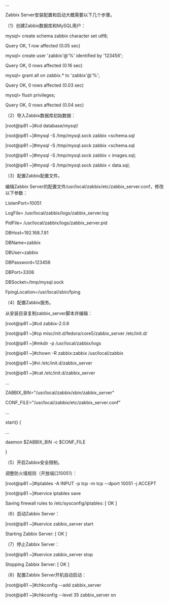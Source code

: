 …



Zabbix Server安装配置和启动大概需要以下几个步骤。

（1）创建Zabbix数据库和MySQL用户：

mysql> create schema zabbix character set utf8;

Query OK, 1 row affected (0.05 sec)

mysql> create user 'zabbix'@'%' identified by '123456';

Query OK, 0 rows affected (0.16 sec)

mysql> grant all on zabbix.* to 'zabbix'@'%';

Query OK, 0 rows affected (0.03 sec)

mysql> flush privileges;

Query OK, 0 rows affected (0.04 sec)

（2）导入Zabbix数据库初始数据：

[root@ip81 ~]#cd database/mysql/

[root@ip81 ~]#mysql -S /tmp/mysql.sock zabbix <schema.sql

[root@ip81 ~]#mysql -S /tmp/mysql.sock zabbix <schema.sql

[root@ip81 ~]#mysql -S /tmp/mysql.sock zabbix < images.sql;

[root@ip81 ~]#mysql -S /tmp/mysql.sock zabbix < data.sql;

（3）配置Zabbix配置文件。

编辑Zabbix Server的配置文件/usr/local/zabbix/etc/zabbix_server.conf，修改以下参数：

ListenPort=10051

LogFile= /usr/local/zabbix/logs/zabbix_server.log

PidFile= /usr/local/zabbix/logs/zabbix_server.pid

DBHost=192.168.7.81

DBName=zabbix

DBUser=zabbix

DBPassword=123456

DBPort=3306

DBSocket=/tmp/mysql.sock

FpingLocation=/usr/local/sbin/fping

（4）配置Zabbix服务。

从安装目录复制zabbix_server脚本并编辑：

[root@ip81 ~]#cd zabbix-2.0.6

[root@ip81 ~]#cp misc/init.d/fedora/core5/zabbix_server /etc/init.d/

[root@ip81 ~]#mkdir -p /usr/local/zabbix/logs

[root@ip81 ~]#chown -R zabbix:zabbix /usr/local/zabbix

[root@ip81 ~]#vi /etc/init.d/zabbix_server

[root@ip81 ~]#cat /etc/init.d/zabbix_server

…

ZABBIX_BIN="/usr/local/zabbix/sbin/zabbix_server"

CONF_FILE="/usr/local/zabbix/etc/zabbix_server.conf"

…

start() {

…

daemon $ZABBIX_BIN -c $CONF_FILE

}

（5）开启Zabbix安全限制。

调整防火墙规则（开放端口10051）：

[root@ip81 ~]#iptables -A INPUT -p tcp -m tcp --dport 10051 -j ACCEPT

[root@ip81 ~]#service iptables save

Saving firewall rules to /etc/sysconfig/iptables: [ OK ]

（6）启动Zabbix Server：

[root@ip81 ~]#service zabbix_server start

Starting Zabbix Server: [ OK ]

（7）停止Zabbix Server：

[root@ip81 ~]#service zabbix_server stop

Stopping Zabbix Server: [ OK ]

（8）配置Zabbix Server开机自动启动：

[root@ip81 ~]#chkconfig --add zabbix_server

[root@ip81 ~]#chkconfig --level 35 zabbix_server on



